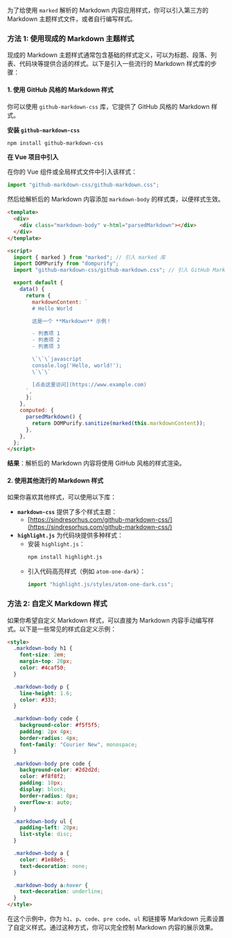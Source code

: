 为了给使用 `marked` 解析的 Markdown 内容应用样式，你可以引入第三方的 Markdown 主题样式文件，或者自行编写样式。

### 方法 1: 使用现成的 Markdown 主题样式

现成的 Markdown 主题样式通常包含基础的样式定义，可以为标题、段落、列表、代码块等提供合适的样式。以下是引入一些流行的 Markdown 样式库的步骤：

#### 1. **使用 GitHub 风格的 Markdown 样式**

你可以使用 `github-markdown-css` 库，它提供了 GitHub 风格的 Markdown 样式。

**安装 `github-markdown-css`**

```bash
npm install github-markdown-css
```

**在 Vue 项目中引入**

在你的 Vue 组件或全局样式文件中引入该样式：

```javascript
import "github-markdown-css/github-markdown.css";
```

然后给解析后的 Markdown 内容添加 `markdown-body` 的样式类，以便样式生效。

```html
<template>
  <div>
    <div class="markdown-body" v-html="parsedMarkdown"></div>
  </div>
</template>

<script>
  import { marked } from "marked"; // 引入 marked 库
  import DOMPurify from "dompurify";
  import "github-markdown-css/github-markdown.css"; // 引入 GitHub Markdown 样式

  export default {
    data() {
      return {
        markdownContent: `
        # Hello World

        这是一个 **Markdown** 示例！

        - 列表项 1
        - 列表项 2
        - 列表项 3

        \`\`\`javascript
        console.log('Hello, world!');
        \`\`\`

        [点击这里访问](https://www.example.com)
      `,
      };
    },
    computed: {
      parsedMarkdown() {
        return DOMPurify.sanitize(marked(this.markdownContent));
      },
    },
  };
</script>
```

**结果**：解析后的 Markdown 内容将使用 GitHub 风格的样式渲染。

#### 2. **使用其他流行的 Markdown 样式**

如果你喜欢其他样式，可以使用以下库：

- **`markdown-css`** 提供了多个样式主题：
  - [https://sindresorhus.com/github-markdown-css/](https://sindresorhus.com/github-markdown-css/)
- **`highlight.js`** 为代码块提供多种样式：
  - 安装 `highlight.js`：
    ```bash
    npm install highlight.js
    ```
  - 引入代码高亮样式（例如 `atom-one-dark`）：
    ```javascript
    import "highlight.js/styles/atom-one-dark.css";
    ```

### 方法 2: 自定义 Markdown 样式

如果你希望自定义 Markdown 样式，可以直接为 Markdown 内容手动编写样式。以下是一些常见的样式自定义示例：

```html
<style>
  .markdown-body h1 {
    font-size: 2em;
    margin-top: 20px;
    color: #4caf50;
  }

  .markdown-body p {
    line-height: 1.6;
    color: #333;
  }

  .markdown-body code {
    background-color: #f5f5f5;
    padding: 2px 4px;
    border-radius: 4px;
    font-family: "Courier New", monospace;
  }

  .markdown-body pre code {
    background-color: #2d2d2d;
    color: #f8f8f2;
    padding: 10px;
    display: block;
    border-radius: 8px;
    overflow-x: auto;
  }

  .markdown-body ul {
    padding-left: 20px;
    list-style: disc;
  }

  .markdown-body a {
    color: #1e88e5;
    text-decoration: none;
  }

  .markdown-body a:hover {
    text-decoration: underline;
  }
</style>
```

在这个示例中，你为 `h1`、`p`、`code`、`pre code`、`ul` 和链接等 Markdown 元素设置了自定义样式。通过这种方式，你可以完全控制 Markdown 内容的展示效果。
